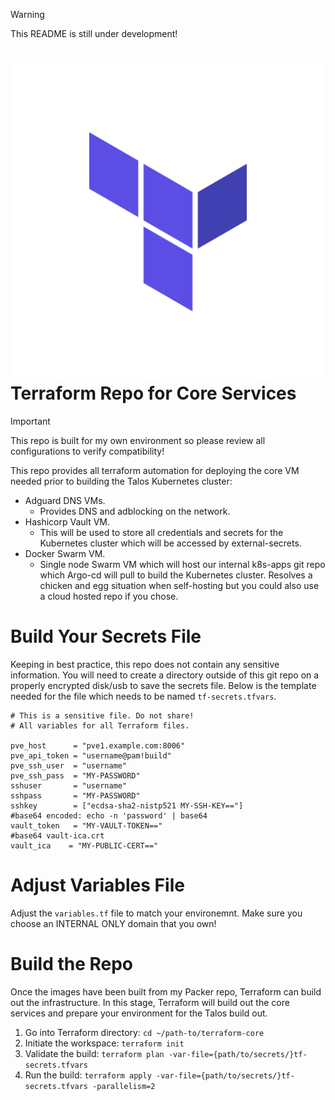 > [!WARNING]
> This README is still under development!

# ![logo](https://raw.githubusercontent.com/walkxcode/dashboard-icons/07a06d893e901fda965ba10f39d7aa7a3a18ea0d/svg/terraform.svg) Terraform Repo for Core Services
> [!IMPORTANT]
> This repo is built for my own environment so please review all configurations to verify compatibility!

This repo provides all terraform automation for deploying the core VM needed prior to building the Talos Kubernetes cluster:
- Adguard DNS VMs.
  - Provides DNS and adblocking on the network.
- Hashicorp Vault VM.
  - This will be used to store all credentials and secrets for the Kubernetes cluster which will be accessed by external-secrets.
- Docker Swarm VM.
  - Single node Swarm VM which will host our internal k8s-apps git repo which Argo-cd will pull to build the Kubernetes cluster. Resolves a chicken and egg situation when self-hosting but you could also use a cloud hosted repo if you chose.

# Build Your Secrets File
Keeping in best practice, this repo does not contain any sensitive information. You will need to create a directory outside of this git repo on a properly encrypted disk/usb to save the secrets file. Below is the template needed for the file which needs to be named `tf-secrets.tfvars`.
```hcl
# This is a sensitive file. Do not share!
# All variables for all Terraform files.

pve_host      = "pve1.example.com:8006"
pve_api_token = "username@pam!build"
pve_ssh_user  = "username"
pve_ssh_pass  = "MY-PASSWORD"
sshuser       = "username"
sshpass       = "MY-PASSWORD"
sshkey        = ["ecdsa-sha2-nistp521 MY-SSH-KEY=="]
#base64 encoded: echo -n 'password' | base64
vault_token   = "MY-VAULT-TOKEN=="
#base64 vault-ica.crt
vault_ica    = "MY-PUBLIC-CERT=="
```

# Adjust Variables File
Adjust the `variables.tf` file to match your environemnt. Make sure you choose an INTERNAL ONLY domain that you own!

# Build the Repo
Once the images have been built from my Packer repo, Terraform can build out the infrastructure. In this stage, Terraform will build out the core services and prepare your environment for the Talos build out.
1. Go into Terraform directory: `cd ~/path-to/terraform-core`
1. Initiate the workspace: `terraform init`
1. Validate the build: `terraform plan -var-file={path/to/secrets/}tf-secrets.tfvars`
1. Run the build: `terraform apply -var-file={path/to/secrets/}tf-secrets.tfvars -parallelism=2`
